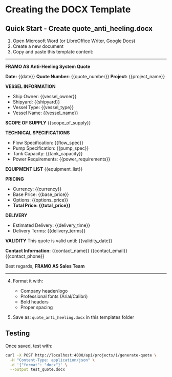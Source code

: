 # Creating the DOCX Template

## Quick Start - Create quote_anti_heeling.docx

1. Open Microsoft Word (or LibreOffice Writer, Google Docs)
2. Create a new document
3. Copy and paste this template content:

---

**FRAMO AS**
**Anti-Heeling System Quote**

**Date:** {{date}}
**Quote Number:** {{quote_number}}
**Project:** {{project_name}}

**VESSEL INFORMATION**
- Ship Owner: {{vessel_owner}}
- Shipyard: {{shipyard}}
- Vessel Type: {{vessel_type}}
- Vessel Name: {{vessel_name}}

**SCOPE OF SUPPLY**
{{scope_of_supply}}

**TECHNICAL SPECIFICATIONS**
- Flow Specification: {{flow_spec}}
- Pump Specification: {{pump_spec}}
- Tank Capacity: {{tank_capacity}}
- Power Requirements: {{power_requirements}}

**EQUIPMENT LIST**
{{equipment_list}}

**PRICING**
- Currency: {{currency}}
- Base Price: {{base_price}}
- Options: {{options_price}}
- **Total Price: {{total_price}}**

**DELIVERY**
- Estimated Delivery: {{delivery_time}}
- Delivery Terms: {{delivery_terms}}

**VALIDITY**
This quote is valid until: {{validity_date}}

**Contact Information:**
{{contact_name}}
{{contact_email}}
{{contact_phone}}

Best regards,
**FRAMO AS Sales Team**

---

4. Format it with:
   - Company header/logo
   - Professional fonts (Arial/Calibri)
   - Bold headers
   - Proper spacing
   
5. Save as: `quote_anti_heeling.docx` in this templates folder

## Testing
Once saved, test with:
```bash
curl -X POST http://localhost:4000/api/projects/1/generate-quote \
  -H "Content-Type: application/json" \
  -d '{"format": "docx"}' \
  --output test_quote.docx
```
